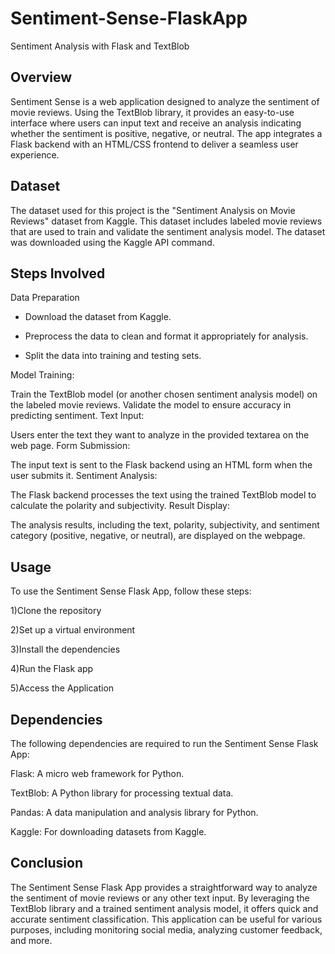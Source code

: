 # Sentiment-Sense-FlaskApp
Sentiment Analysis with Flask and TextBlob

## Overview
Sentiment Sense is a web application designed to analyze the sentiment of movie reviews. Using the TextBlob library, it provides an easy-to-use interface where users can input text and receive an analysis indicating whether the sentiment is positive, negative, or neutral. The app integrates a Flask backend with an HTML/CSS frontend to deliver a seamless user experience.

## Dataset
The dataset used for this project is the "Sentiment Analysis on Movie Reviews" dataset from Kaggle. This dataset includes labeled movie reviews that are used to train and validate the sentiment analysis model. The dataset was downloaded using the Kaggle API command.

## Steps Involved
Data Preparation

* Download the dataset from Kaggle.
  
* Preprocess the data to clean and format it appropriately for analysis.
  
* Split the data into training and testing sets.
  
Model Training:

Train the TextBlob model (or another chosen sentiment analysis model) on the labeled movie reviews.
Validate the model to ensure accuracy in predicting sentiment.
Text Input:

Users enter the text they want to analyze in the provided textarea on the web page.
Form Submission:

The input text is sent to the Flask backend using an HTML form when the user submits it.
Sentiment Analysis:

The Flask backend processes the text using the trained TextBlob model to calculate the polarity and subjectivity.
Result Display:

The analysis results, including the text, polarity, subjectivity, and sentiment category (positive, negative, or neutral), are displayed on the webpage.

## Usage
To use the Sentiment Sense Flask App, follow these steps:

1)Clone the repository

2)Set up a virtual environment

3)Install the dependencies

4)Run the Flask app

5)Access the Application

## Dependencies
The following dependencies are required to run the Sentiment Sense Flask App:

Flask: A micro web framework for Python.

TextBlob: A Python library for processing textual data.

Pandas: A data manipulation and analysis library for Python.

Kaggle: For downloading datasets from Kaggle.

## Conclusion
The Sentiment Sense Flask App provides a straightforward way to analyze the sentiment of movie reviews or any other text input. By leveraging the TextBlob library and a trained sentiment analysis model, it offers quick and accurate sentiment classification. This application can be useful for various purposes, including monitoring social media, analyzing customer feedback, and more.
